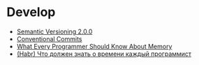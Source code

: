 # Develop

* [Semantic Versioning 2.0.0](https://semver.org)
* [Conventional Commits](https://www.conventionalcommits.org/)
* [What Every Programmer Should Know About Memory](https://akkadia.org/drepper/cpumemory.pdf)
* [(Habr) Что должен знать о времени каждый программист](https://habr.com/ru/articles/123461/)

